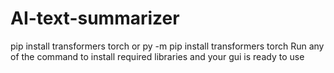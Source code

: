 # AI-text-summarizer
pip install transformers torch
      or 
py -m pip install transformers torch
Run any of the command to install required libraries and your gui is ready to use
